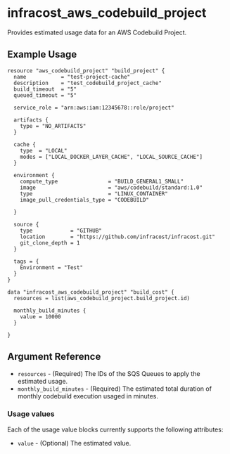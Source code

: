 # infracost_aws_codebuild_project

Provides estimated usage data for an AWS Codebuild Project.

## Example Usage

```hcl
resource "aws_codebuild_project" "build_project" {
  name           = "test-project-cache"
  description    = "test_codebuild_project_cache"
  build_timeout  = "5"
  queued_timeout = "5"

  service_role = "arn:aws:iam:12345678::role/project"

  artifacts {
    type = "NO_ARTIFACTS"
  }

  cache {
    type  = "LOCAL"
    modes = ["LOCAL_DOCKER_LAYER_CACHE", "LOCAL_SOURCE_CACHE"]
  }

  environment {
    compute_type                = "BUILD_GENERAL1_SMALL"
    image                       = "aws/codebuild/standard:1.0"
    type                        = "LINUX_CONTAINER"
    image_pull_credentials_type = "CODEBUILD"

  }

  source {
    type            = "GITHUB"
    location        = "https://github.com/infracost/infracost.git"
    git_clone_depth = 1
  }

  tags = {
    Environment = "Test"
  }
}

data "infracost_aws_codebuild_project" "build_cost" {
  resources = list(aws_codebuild_project.build_project.id)

  monthly_build_minutes {
    value = 10000
  }

}
```

## Argument Reference

* `resources` - (Required) The IDs of the SQS Queues to apply the estimated usage.
* `monthly_build_minutes` - (Required) The estimated total duration of monthly codebuild execution usaged in minutes.

### Usage values

Each of the usage value blocks currently supports the following attributes:
* `value` - (Optional) The estimated value.

